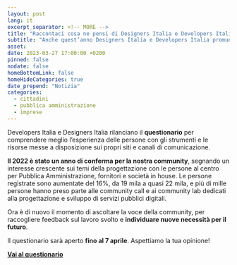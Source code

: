 ```yaml
---
layout: post
lang: it
excerpt_separator: <!-- MORE -->
title: "Raccontaci cosa ne pensi di Designers Italia e Developers Italia"
subtitle: "Anche quest’anno Designers Italia e Developers Italia promuovono l’attività di ascolto verso le persone che progettano, sviluppano e lavorano nella Pubblica Amministrazione"
asset:
date: 2023-03-27 17:00:00 +0200
pinned: false
nodate: false
homeBottomLink: false
homeHideCategories: true
date_prepend: "Notizia"
categories:
  - cittadini
  - pubblica amministrazione
  - imprese
---
```


<!-- MORE -->
Developers Italia e Designers Italia rilanciano il **questionario** per comprendere meglio l’esperienza delle persone con gli strumenti e le risorse messe a disposizione sui propri siti e canali di comunicazione. 

**Il 2022 è stato un anno di conferma per la nostra community**, segnando un interesse crescente sui temi della progettazione con le persone al centro per Pubblica Amministrazione, fornitori e società in house. Le persone registrate sono aumentate del 16%, da 19 mila a quasi 22 mila, e più di mille persone hanno preso parte alle community call e ai community lab dedicati alla progettazione e sviluppo di servizi pubblici digitali.

Ora è di nuovo il momento di ascoltare la voce della community, per raccogliere feedback sul lavoro svolto e **individuare nuove necessità per il futuro**.

Il questionario sarà aperto **fino al 7 aprile**. Aspettiamo la tua opinione!

**[Vai al questionario](https://ec.europa.eu/eusurvey/runner/questionarioDESIDEVI2023_News)**
